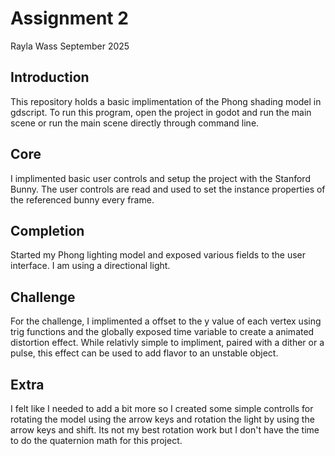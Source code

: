 # Assignment 2
Rayla Wass
September 2025

## Introduction
This repository holds a basic implimentation of the Phong shading model in gdscript. To run this program, open the project in godot and run the main scene or run the main scene directly through command line.

## Core
I implimented basic user controls and setup the project with the Stanford Bunny. The user controls are read and used to set the instance properties of the referenced bunny every frame.

## Completion
Started my Phong lighting model and exposed various fields to the user interface. I am using a directional light.

## Challenge
For the challenge, I implimented a offset to the y value of each vertex using trig functions and the globally exposed time variable to create a animated distortion effect. While relativly simple to impliment, paired with a dither or a pulse, this effect can be used to add flavor to an unstable object.

## Extra
I felt like I needed to add a bit more so I created some simple controlls for rotating the model using the arrow keys and rotation the light by using the arrow keys and shift. Its not my best rotation work but I don't have the time to do the quaternion math for this project.
